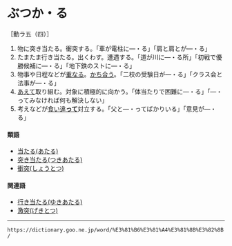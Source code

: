 # ぶつか・る

［動ラ五（四）］

1. 物に突き当たる。衝突する。「車が電柱に―・る」「肩と肩とが―・る」
2. たまたま行き当たる。出くわす。遭遇する。「道が川に―・る所」「初戦で優勝候補に―・る」「地下鉄のストに―・る」
3. 物事や日程などが[重なる](かさなる（重なる）)。[かち合う](かちあう（搗ち合う）)。「二校の受験日が―・る」「クラス会と法事が―・る」
4. [あえて](あえて（敢えて）)取り組む。対象に積極的に向かう。「体当たりで困難に―・る」「―・ってみなければ何も解決しない」
5. 考えなどが[食い違**って**](くいちがう（食い違う）)対立する。「父と―・ってばかりいる」「意見が―・る」
    

#### 類語

-   [当たる(あたる)](https://dictionary.goo.ne.jp/word/%E5%BD%93%E3%82%8B/#jn-4694)
-   [突き当たる(つきあたる)](https://dictionary.goo.ne.jp/word/%E7%AA%81%E5%BD%93%E3%82%8B/#jn-146721)
-   [衝突(しょうとつ)](https://dictionary.goo.ne.jp/word/%E8%A1%9D%E7%AA%81/#jn-109609)

#### 関連語

-   [行き当たる(ゆきあたる)](https://dictionary.goo.ne.jp/word/%E8%A1%8C%E5%BD%93%E3%82%8B/#jn-224944)
-   [激突(げきとつ)](https://dictionary.goo.ne.jp/word/%E6%BF%80%E7%AA%81/#jn-67548)

---
`https://dictionary.goo.ne.jp/word/%E3%81%B6%E3%81%A4%E3%81%8B%E3%82%8B/`